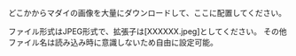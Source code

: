どこかからマダイの画像を大量にダウンロードして、ここに配置してください。

ファイル形式はJPEG形式で、拡張子は[XXXXXX.jpeg]としてください。
その他ファイル名は読み込み時に意識しないため自由に設定可能。
